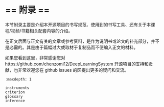 <!--Copyright © ZOMI 适用于[License](https://github.com/chenzomi12/DeepLearningSystem)版权许可-->

# == 附录 ==

本节附录主要是介绍本开源项目的书写规范、使用到的书写工具、还有关于本课程/视频/书籍相关配套内容的介绍。

在正文后面与正文有关的文章或参考资料，是作为说明书或论文的补充部分，并不是必需的。其是由于篇幅过大或取材于复制品而不便编入正文的材料。

如果您看到这里，非常感谢您对 https://github.com/chenzomi12/DeepLearningSystem 开源项目的支持和贡献，也非常欢迎您在 github issues 的区提出更多的疑问和交流。

```toc
:maxdepth: 1

instruments
criterion
glossary
inference
```